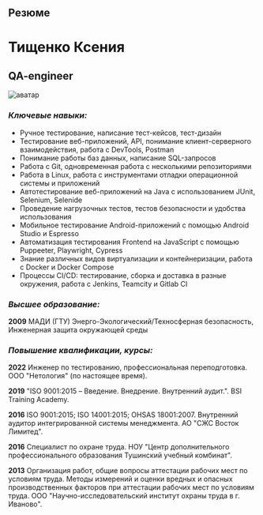 ## Резюме
# Тищенко Ксения
## **QA-engineer**
![аватар](C:\Users\Ксю\Desktop\Резюме\Аватар.jpg)
### *Ключевые навыки:*
- Ручное тестирование, написание тест-кейсов, тест-дизайн
- Тестирование веб-приложений, API, понимание клиент-серверного взаимодействия, работа с DevTools, Postman
- Понимание работы баз данных, написание SQL-запросов
- Работа с Git, одновременная работа с несколькими репозиториями
- Работа в Linux, работа с инструментами отладки операционной системы и приложений
- Автотестирование веб-приложений на Java с использованием JUnit, Selenium, Selenide
- Проведение нагрузочных тестов, тестов безопасности и удобства использования
- Мобильное тестирование Android-приложений с помощью Android Studio и Espresso
- Автоматизация тестирования Frontend на JavaScript с помощью Puppeeter, Playwright, Cypress
- Знание различных видов виртуализации и контейнеризации, работа с Docker и Docker Compose
- Процессы CI/CD: тестирование, сборка и доставка в разные окружения, работа с Jenkins, Teamcity и Gitlab CI

### *Высшее образование:*
**2009** МАДИ (ГТУ)
Энерго-Экологический/Техносферная безопасность, Инженерная защита окружающей среды

### *Повышение квалификации, курсы:*

**2022** Инженер по тестированию, профессиональная переподготовка.
ООО "Нетология" (по настоящее время).

**2019** "ISO 9001:2015 – Введение. Внедрение. Внутренний аудит.".
BSI Training Academy.

**2016** ISO 9001:2015; ISO 14001:2015; OHSAS 18001:2007. Внутренний аудитор интегрированной системы менеджмента.
АО "СЖС Восток Лимитед".

**2016** Специалист по охране труда.
НОУ "Центр дополнительного профессионального образования Тушинский учебный комбинат".

**2013** Организация работ, общие вопросы аттестации рабочих мест по условиям труда. Методы измерений и оценки вредных и опасных производственных факторов при аттестации рабочих мест по условиям труда.
ООО "Научно-исследовательский институт охраны труда в г. Иваново".